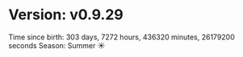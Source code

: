 # Version: v0.9.29
Time since birth: 303 days, 7272 hours, 436320 minutes, 26179200 seconds
Season: Summer ☀️
